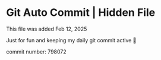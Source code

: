 # Git Auto Commit | Hidden File

This file was added Feb 12, 2025

Just for fun and keeping my daily git commit active 🤪

commit number: 798072
